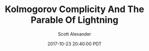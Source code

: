 ---
layout: podcast
title: "Kolmogorov Complicity And The Parable Of Lightning"
author: Scott Alexander
description: https://slatestarcodex.com/2017/10/23/kolmogorov-complicity-and-the-parable-of-lightning/
date: 2017-10-23 20:40:00 PDT
length: 4664390
duration: 1166
guid: kolmogorov-complicity-and-the-parable-of-lightning
---